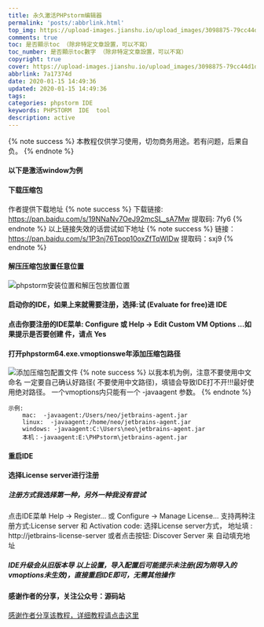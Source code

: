 ```yaml
---
title: 永久激活PHPstorm编辑器
permalink: 'posts/:abbrlink.html'
top_img: https://upload-images.jianshu.io/upload_images/3098875-79cc44d1d5a78b47.png?imageMogr2/auto-orient/strip%7CimageView2/2/w/1240
comments: true
toc: 是否顯示toc （除非特定文章設置，可以不寫）
toc_number: 是否顯示toc數字 （除非特定文章設置，可以不寫）
copyright: true
cover: https://upload-images.jianshu.io/upload_images/3098875-79cc44d1d5a78b47.png?imageMogr2/auto-orient/strip%7CimageView2/2/w/1240
abbrlink: 7a17374d
date: 2020-01-15 14:49:36
updated: 2020-01-15 14:49:36
tags:
categories: phpstorm IDE
keywords: PHPSTORM  IDE  tool
description: active 
---
```

<meta name="referrer" content="never">
{% note success %}
本教程仅供学习使用，切勿商务用途。若有问题，后果自负。
{% endnote %}

#### 以下是激活window为例
#### 下载压缩包
作者提供下载地址
{% note success %}
下载链接: https://pan.baidu.com/s/19NNaNv7OeJ92mcSL_sA7Mw 
提取码: 7fy6
{% endnote %}
以上链接失效的话尝试如下地址
{% note success %}
链接：https://pan.baidu.com/s/1P3nj76Tpop10oxZfTqWIDw 
提取码：sxj9 
{% endnote %}

#### 解压压缩包放置任意位置
![phpstorm安装位置和解压包放置位置](https://upload-images.jianshu.io/upload_images/3098875-2d79131c1106cb23.png?imageMogr2/auto-orient/strip%7CimageView2/2/w/1240)
#### 启动你的IDE，如果上来就需要注册，选择:试 (Evaluate for free)进 IDE
#### 点击你要注册的IDE菜单: Configure 或 Help -> Edit Custom VM Options ...如果提示是否要创建 件，请点 Yes 
#### 打开phpstorm64.exe.vmoptionswe年添加压缩包路径
![添加压缩包配置文件](https://upload-images.jianshu.io/upload_images/3098875-abac70a83c66fdda.png?imageMogr2/auto-orient/strip%7CimageView2/2/w/1240)
{% note success %}
以我本机为例，注意不要使用中文命名
一定要自己确认好路径( 不要使用中文路径)，填错会导致IDE打不开!!!最好使用绝对路径。 
一个vmoptions内只能有一个 -javaagent 参数。
{% endnote %}
```
示例:
    mac:  -javaagent:/Users/neo/jetbrains-agent.jar
    linux:  -javaagent:/home/neo/jetbrains-agent.jar
    windows: -javaagent:C:\Users\neo\jetbrains-agent.jar
    本机：-javaagent:E:\PHPstorm\jetbrains-agent.jar
```
#### 重启IDE
#### 选择License server进行注册
##### 注册方式我选择第一种，另外一种我没有尝试
点击IDE菜单 Help -> Register... 或 Configure -> Manage License...
支持两种注册方式:License server 和 Activation code:
选择License server方式，
地址填 : http://jetbrains-license-server
或者点击按钮: Discover Server 来 自动填充地址
##### IDE升级会从旧版本导 以上设置，导入配置后可能提示未注册(因为刚导入的vmoptions未生效)，直接重启IDE即可，无需其他操作
#### 感谢作者的分享，关注公众号：源码站
[感谢作者分享该教程，详细教程请点击这里](https://mp.weixin.qq.com/s?__biz=MzI1ODYyODAwNQ==&mid=100000335&idx=1&sn=c77b63784b5b647710823480c09034f0&chksm=6a0402855d738b93baee8ca1a824dc4e58b3e83842b6279346eed646078ce84bf7a7aabe5da5&scene=20&xtrack=1&key=502e06af756d4cb04377922d22b73e81deab910af219eaf7294382cf6a12d8a8fe18340bba04c06ad95f426f212b5fa4535815773f12e26322f2d10709aff364e2803e73d4b5873acbe368628a502033&ascene=1&uin=Nzc5Njg4NzAz&devicetype=Windows+10&version=62070158&lang=zh_CN&exportkey=AeIOvo%2B9JKfiE6ks3c7%2B6A0%3D&pass_ticket=gkhf1X5NOmcKe9civKguQPE9C6vYoOVr8p483MF3ee8tnHorVS8prgMxMgMmkO%2F3)
